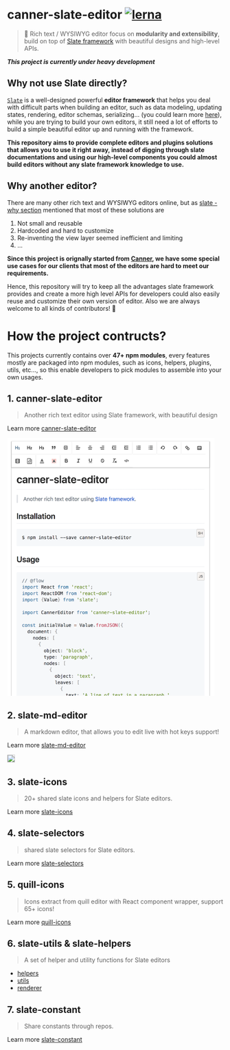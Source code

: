 # canner-slate-editor [![lerna](https://img.shields.io/badge/maintained%20with-lerna-cc00ff.svg)](https://lernajs.io/)
> 📝 Rich text / WYSIWYG editor focus on **modularity and extensibility**, build on top of [Slate framework](https://docs.slatejs.org) with beautiful designs and high-level APIs.

***This project is currently under heavy development***

## Why not use Slate directly?

[`Slate`](https://github.com/ianstormtaylor/slate) is a well-designed powerful **editor framework** that helps you deal with difficult parts when building an editor, such as data modeling, updating states, rendering, editor schemas, serializing... (you could learn more [here](https://github.com/ianstormtaylor/slate#why)), while you are trying to build your own editors, it still need a lot of efforts to build a simple beautiful editor up and running with the framework.

**This repository aims to provide complete editors and plugins solutions that allows you to use it right away, instead of digging through slate documentations and using our high-level components you could almost build editors without any slate framework knowledge to use.**

## Why another editor?

There are many other rich text and WYSIWYG editors online, but as [slate - why section](https://github.com/ianstormtaylor/slate#why) mentioned that most of these solutions are

1. Not small and reusable
2. Hardcoded and hard to customize
3. Re-inventing the view layer seemed inefficient and limiting
4. ...

**Since this project is orignally started from [Canner](https://github.com/Canner/canner), we have some special use cases for our clients that most of the editors are hard to meet our requirements.**

Hence, this repository will try to keep all the advantages slate framework provides and create a more high level APIs for developers could also easily reuse and customize their own version of editor. Also we are always welcome to all kinds of contributors! 🙌

# How the project contructs?

This projects currently contains over **47+ npm modules**, every features mostly are packaged into npm modules, such as icons, helpers, plugins, utils, etc..., so this enable developers to pick modules to assemble into your own usages.

## 1. canner-slate-editor

> Another rich text editor using Slate framework, with beautiful design

Learn more [canner-slate-editor](./packages/editors/canner-slate-editor)

<img src="./docs/canner-slate-editor/demo.png" height="600px"/>


## 2. slate-md-editor

> A markdown editor, that allows you to edit live with hot keys support!

Learn more [slate-md-editor](./packages/editors/slate-md-editor)


<img src="https://i.imgur.com/OqQMMiC.gif" height="600px" style="border:1px solid #CCC;"/>

## 3. slate-icons

> 20+ shared slate icons and helpers for Slate editors.

Learn more [slate-icons](./packages/slate-icons)

## 4. slate-selectors

> shared slate selectors for Slate editors.

Learn more [slate-selectors](./packages/slate-selectors)

## 5. quill-icons

> Icons extract from quill editor with React component wrapper, support 65+ icons!

Learn more [quill-icons](./packages/quill-icons)

## 6. slate-utils & slate-helpers

> A set of helper and utility functions for Slate editors

- [helpers](./packages/helpers)
- [utils](./packages/utils)
- [renderer](./packages/renderer)

## 7. slate-constant

> Share constants through repos.

Learn more [slate-constant](./packages/slate-constant)
